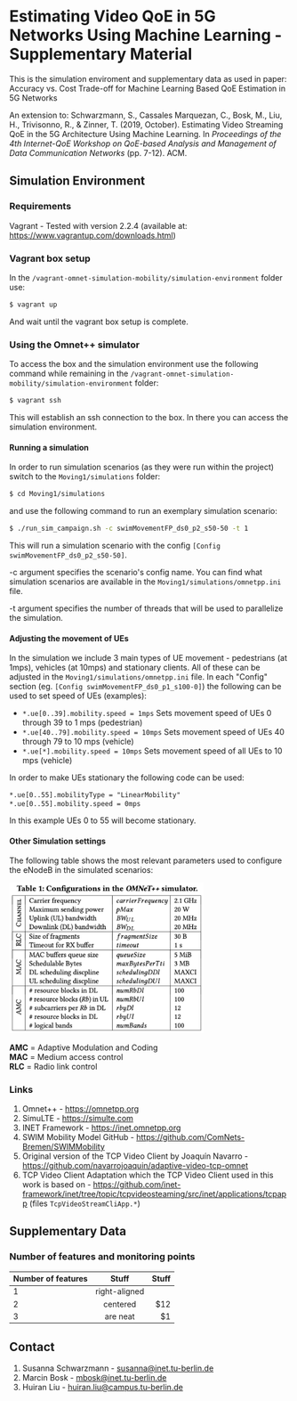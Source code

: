 # Estimating Video QoE in 5G Networks Using Machine Learning - Supplementary Material

This is the simulation enviroment and supplementary data as used in paper:
Accuracy vs. Cost Trade-off for Machine Learning Based QoE Estimation in 5G Networks

An extension to:
Schwarzmann, S., Cassales Marquezan, C., Bosk, M., Liu, H., Trivisonno, R., & Zinner, T. (2019, October). Estimating Video Streaming QoE in the 5G Architecture Using Machine Learning. In <i>Proceedings of the 4th Internet-QoE Workshop on QoE-based Analysis and Management of Data Communication Networks</i> (pp. 7-12). ACM.

## Simulation Environment
### Requirements
Vagrant - Tested with version 2.2.4 (available at: https://www.vagrantup.com/downloads.html)

### Vagrant box setup
In the `/vagrant-omnet-simulation-mobility/simulation-environment` folder use: 
```bash
$ vagrant up
```

And wait until the vagrant box setup is complete.

### Using the Omnet++ simulator

To access the box and the simulation environment use the following command while remaining in the `/vagrant-omnet-simulation-mobility/simulation-environment` folder:

```bash
$ vagrant ssh
```

This will establish an ssh connection to the box. In there you can access the simulation environment.

#### Running a simulation

In order to run simulation scenarios (as they were run within the project) switch to the `Moving1/simulations` folder:

```bash
$ cd Moving1/simulations
```

and use the following command to run an exemplary simulation scenario:

```bash
$ ./run_sim_campaign.sh -c swimMovementFP_ds0_p2_s50-50 -t 1
```

This will run a simulation scenario with the config `[Config swimMovementFP_ds0_p2_s50-50]`.

-c argument specifies the scenario's config name. You can find what simulation scenarios are available in the `Moving1/simulations/omnetpp.ini` file.

-t argument specifies the number of threads that will be used to parallelize the simulation. 

#### Adjusting the movement of UEs

In the simulation we include 3 main types of UE movement - pedestrians (at 1mps), vehicles (at 10mps) and stationary clients. All of these can be adjusted in the `Moving1/simulations/omnetpp.ini` file. In each "Config" section (eg. `[Config swimMovementFP_ds0_p1_s100-0]`) the following can be used to set speed of UEs (examples):
- ```*.ue[0..39].mobility.speed = 1mps``` Sets movement speed of UEs 0 through 39 to 1 mps (pedestrian)
- ```*.ue[40..79].mobility.speed = 10mps``` Sets movement speed of UEs 40 through 79 to 10 mps (vehicle)
- ```*.ue[*].mobility.speed = 10mps``` Sets movement speed of all UEs to 10 mps (vehicle)

In order to make UEs stationary the following code can be used:
```
*.ue[0..55].mobilityType = "LinearMobility"
*.ue[0..55].mobility.speed = 0mps
```
In this example UEs 0 to 55 will become stationary.

#### Other Simulation settings

The following table shows the most relevant parameters used to configure the eNodeB in the simulated scenarios:
<p align="left">
  <img src="simulation-environment/omnet-eNB-configs.png" width=350>
</p>

**AMC** = Adaptive Modulation and Coding<br/>
**MAC** = Medium access control<br/>
**RLC** = Radio link control

### Links
1. Omnet++ - https://omnetpp.org
2. SimuLTE - https://simulte.com
3. INET Framework - https://inet.omnetpp.org
4. SWIM Mobility Model GitHub - https://github.com/ComNets-Bremen/SWIMMobility
5. Original version of the TCP Video Client by Joaquín Navarro - https://github.com/navarrojoaquin/adaptive-video-tcp-omnet
6. TCP Video Client Adaptation which the TCP Video Client used in this work is based on - https://github.com/inet-framework/inet/tree/topic/tcpvideosteaming/src/inet/applications/tcpapp (files `TcpVideoStreamCliApp.*`)

## Supplementary Data
### Number of features and monitoring points 
| Number of features | Stuff         | Stuff  |
| ------------- |:-------------:| -----:|
| 1     | right-aligned |  |
| 2     | centered      |   $12 |
| 3 | are neat      |    $1 |

## Contact
1. Susanna Schwarzmann - susanna@inet.tu-berlin.de
2. Marcin Bosk - mbosk@inet.tu-berlin.de
3. Huiran Liu - huiran.liu@campus.tu-berlin.de
